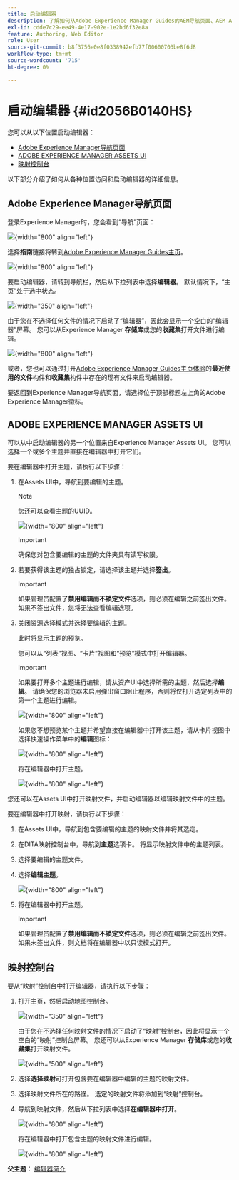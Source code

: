 ```yaml
---
title: 启动编辑器
description: 了解如何从Adobe Experience Manager Guides的AEM导航页面、AEM Assets UI和映射控制台中启动编辑器。
exl-id: cdde7c29-ee49-4e17-902e-1e2bd6f32e8a
feature: Authoring, Web Editor
role: User
source-git-commit: b8f3756e0e8f0338942efb77f00600703be8f6d8
workflow-type: tm+mt
source-wordcount: '715'
ht-degree: 0%

---
```


# 启动编辑器 {#id2056B0140HS}

您可以从以下位置启动编辑器：

- [Adobe Experience Manager导航页面](#adobe-experience-manager-navigation-page)
- [ADOBE EXPERIENCE MANAGER ASSETS UI](#adobe-experience-manager-assets-ui)
- [映射控制台](#map-console)

以下部分介绍了如何从各种位置访问和启动编辑器的详细信息。

## Adobe Experience Manager导航页面

登录Experience Manager时，您会看到“导航”页面：

![](images/web-editor-from-navigation-page.png){width="800" align="left"}

选择&#x200B;**指南**&#x200B;链接将转到[Adobe Experience Manager Guides主页](./intro-home-page.md)。

![](images/aem-home-page.png){width="800" align="left"}

要启动编辑器，请转到导航栏，然后从下拉列表中选择&#x200B;**编辑器**。 默认情况下，“主页”处于选中状态。

![](images/editor-home-page-dropdown.png){width="350" align="left"}

由于您在不选择任何文件的情况下启动了“编辑器”，因此会显示一个空白的“编辑器”屏幕。 您可以从Experience Manager **存储库**&#x200B;或您的&#x200B;**收藏集**&#x200B;打开文件进行编辑。

![](images/web-editor-launch-page.png){width="800" align="left"}

或者，您也可以通过打开[Adobe Experience Manager Guides主页体验](./intro-home-page.md)的&#x200B;**最近使用的文件**&#x200B;构件和&#x200B;**收藏集**&#x200B;构件中存在的现有文件来启动编辑器。


要返回到Experience Manager导航页面，请选择位于顶部标题左上角的Adobe Experience Manager徽标。


## ADOBE EXPERIENCE MANAGER ASSETS UI

可以从中启动编辑器的另一个位置来自Experience Manager Assets UI。 您可以选择一个或多个主题并直接在编辑器中打开它们。

要在编辑器中打开主题，请执行以下步骤：

1. 在Assets UI中，导航到要编辑的主题。

   >[!NOTE]
   >
   > 您还可以查看主题的UUID。

   ![](images/assets_ui_with_uuid_cs.png){width="800" align="left"}

   >[!IMPORTANT]
   >
   > 确保您对包含要编辑的主题的文件夹具有读写权限。

1. 若要获得该主题的独占锁定，请选择该主题并选择&#x200B;**签出**。

   >[!IMPORTANT]
   >
   > 如果管理员配置了&#x200B;**禁用编辑而不锁定文件**&#x200B;选项，则必须在编辑之前签出文件。 如果不签出文件，您将无法查看编辑选项。

1. 关闭资源选择模式并选择要编辑的主题。

   此时将显示主题的预览。

   您可以从“列表”视图、“卡片”视图和“预览”模式中打开编辑器。

   >[!IMPORTANT]
   >
   > 如果要打开多个主题进行编辑，请从资产UI中选择所需的主题，然后选择&#x200B;**编辑**。 请确保您的浏览器未启用弹出窗口阻止程序，否则将仅打开选定列表中的第一个主题进行编辑。

   ![](images/edit-from-preview_cs.png){width="800" align="left"}

   如果您不想预览某个主题并希望直接在编辑器中打开该主题，请从卡片视图中选择快速操作菜单中的&#x200B;**编辑**&#x200B;图标：

   ![](images/edit-topic-from-quick-action_cs.png){width="800" align="left"}

   将在编辑器中打开主题。

   ![](images/edit-mode.png){width="800" align="left"}

您还可以在Assets UI中打开映射文件，并启动编辑器以编辑映射文件中的主题。

要在编辑器中打开映射，请执行以下步骤：

1. 在Assets UI中，导航到包含要编辑的主题的映射文件并将其选定。
1. 在DITA映射控制台中，导航到&#x200B;**主题**&#x200B;选项卡。 将显示映射文件中的主题列表。
1. 选择要编辑的主题文件。
1. 选择&#x200B;**编辑主题**。

   ![](images/edit-topics-map-console_cs.png){width="800" align="left"}

1. 将在编辑器中打开主题。

   >[!IMPORTANT]
   >
   > 如果管理员配置了&#x200B;**禁用编辑而不锁定文件**&#x200B;选项，则必须在编辑之前签出文件。 如果未签出文件，则文档将在编辑器中以只读模式打开。

## 映射控制台

要从“映射”控制台中打开编辑器，请执行以下步骤：

1. 打开主页，然后启动地图控制台。

   ![](images/editor-map-console-dropdown.png){width="350" align="left"}

   由于您在不选择任何映射文件的情况下启动了“映射”控制台，因此将显示一个空白的“映射”控制台屏幕。 您还可以从Experience Manager **存储库**&#x200B;或您的&#x200B;**收藏集**&#x200B;打开映射文件。

   ![](images/launch-map-console.png){width="500" align="left"}

1. 选择&#x200B;**选择映射**&#x200B;可打开包含要在编辑器中编辑的主题的映射文件。
1. 选择映射文件所在的路径。 选定的映射文件将添加到“映射”控制台。
1. 导航到映射文件，然后从下拉列表中选择&#x200B;**在编辑器中打开**。

   ![](images/map-console-open-in-editor.png){width="800" align="left"}

   将在编辑器中打开包含主题的映射文件进行编辑。

   ![](images/map-console-edit-topics.png){width="800" align="left"}






**父主题**： [编辑器简介](web-editor.md)
